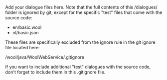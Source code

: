 Add your dialogue files here. Note that the full contents of this /dialogues/
folder is ignored by git, except for the specific "test" files that come with
the source code:

 - en/basic.wool
 - nl/basic.json

These files are specifically excluded from the ignore rule in the git ignore
file located here:

 /wool/java/WoolWebService/.gitignore

If you want to include additional "test" dialogues with the source code, don't
forget to include them in this .gitignore file.
